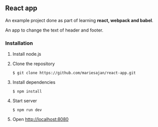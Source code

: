 ## React app

An example project done as part of learning **react, webpack and babel**.

An app to change the text of header and footer.

### Installation

1. Install node.js
2. Clone the repository

    ```
    $ git clone https://github.com/mariesajan/react-app.git
    ```

3. Install dependencies

    ```
    $ npm install
    ```

4. Start server

    ```
    $ npm run dev
    ```

5. Open [http://localhost:8080](http://localhost:8080)
